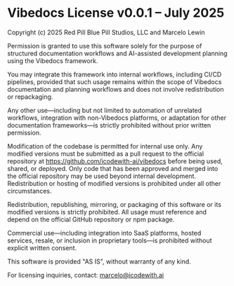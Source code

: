 # Vibedocs License v0.0.1 – July 2025
Copyright (c) 2025 Red Pill Blue Pill Studios, LLC and Marcelo Lewin

Permission is granted to use this software solely for the purpose of structured documentation workflows and AI-assisted development planning using the Vibedocs framework.

You may integrate this framework into internal workflows, including CI/CD pipelines, provided that such usage remains within the scope of Vibedocs documentation and planning workflows and does not involve redistribution or repackaging.

Any other use—including but not limited to automation of unrelated workflows, integration with non-Vibedocs platforms, or adaptation for other documentation frameworks—is strictly prohibited without prior written permission.

Modification of the codebase is permitted for internal use only. Any modified versions must be submitted as a pull request to the official repository at https://github.com/icodewith-ai/vibedocs before being used, shared, or deployed. Only code that has been approved and merged into the official repository may be used beyond internal development. Redistribution or hosting of modified versions is prohibited under all other circumstances.

Redistribution, republishing, mirroring, or packaging of this software or its modified versions is strictly prohibited. All usage must reference and depend on the official GitHub repository or npm package.

Commercial use—including integration into SaaS platforms, hosted services, resale, or inclusion in proprietary tools—is prohibited without explicit written consent.

This software is provided "AS IS", without warranty of any kind.

For licensing inquiries, contact: marcelo@icodewith.ai